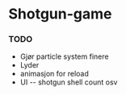 # Shotgun-game

### TODO
- Gjør particle system finere
- Lyder
- animasjon for reload
- UI
-- shotgun shell count osv

